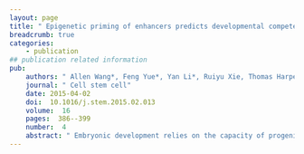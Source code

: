 ```yaml
---
layout: page
title: " Epigenetic priming of enhancers predicts developmental competence of hESC-derived endodermal lineage intermediates."
breadcrumb: true
categories:
    - publication
## publication related information
pub:
    authors: " Allen Wang*, Feng Yue*, Yan Li*, Ruiyu Xie, Thomas Harper, Nisha A. Patel, Kayla Muth, Jeffrey Palmer, Yunjiang Qiu, Jinzhao Wang, Dieter K. Lam, Jeffrey C. Raum, Doris A. Stoffers, Bing Ren<sup>#</sup>,  Maike Sander<sup>#</sup>"
    journal: " Cell stem cell"
    date: 2015-04-02
    doi:  10.1016/j.stem.2015.02.013
    volume:  16
    pages:  386--399
    number:  4
    abstract: " Embryonic development relies on the capacity of progenitor cells to appropriately respond to inductive cues, a cellular property known as developmental competence. Here, we report that epigenetic priming of enhancers signifies developmental competence during endodermal lineage diversification. Chromatin mapping during pancreatic and hepatic differentiation of human embryonic stem cells revealed the en masse acquisition of a poised chromatin state at enhancers specific to endoderm-derived cell lineages in gut tube intermediates. Experimentally, the acquisition of this poised enhancer state predicts the ability of endodermal intermediates to respond to inductive signals. Furthermore, these enhancers are first recognized by the pioneer transcription factors FOXA1 and FOXA2 when competence is acquired, while subsequent recruitment of lineage-inductive transcription factors, such as PDX1, leads to enhancer and target gene activation. Together, our results identify the acquisition of a poised chromatin  state at enhancers as a mechanism by which progenitor cells acquire developmental competence.,"
---
```


